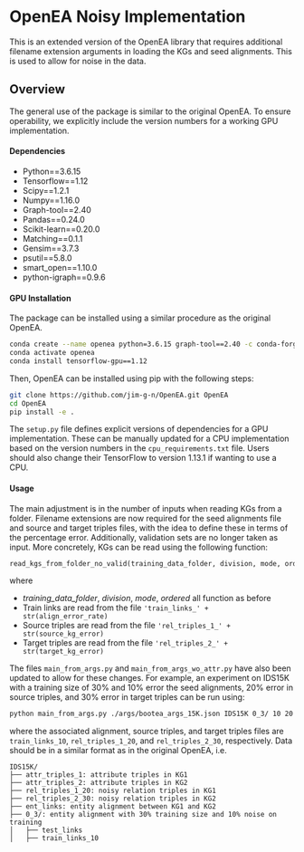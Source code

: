 # OpenEA Noisy Implementation

This is an extended version of the OpenEA library that requires additional filename extension arguments in loading the KGs and seed alignments. This is used to allow for noise in the data. 

## Overview

The general use of the package is similar to the original OpenEA. To ensure operability, we explicitly include the version numbers for a working GPU implementation. 

#### Dependencies
* Python==3.6.15
* Tensorflow==1.12
* Scipy==1.2.1 
* Numpy==1.16.0
* Graph-tool==2.40
* Pandas==0.24.0
* Scikit-learn==0.20.0
* Matching==0.1.1
* Gensim==3.7.3
* psutil==5.8.0
* smart_open==1.10.0
* python-igraph==0.9.6

#### GPU Installation
The package can be installed using a similar procedure as the original OpenEA.
```bash
conda create --name openea python=3.6.15 graph-tool==2.40 -c conda-forge
conda activate openea
conda install tensorflow-gpu==1.12
```

Then, OpenEA can be installed using pip with the following steps:

```bash
git clone https://github.com/jim-g-n/OpenEA.git OpenEA
cd OpenEA
pip install -e .
```
The `setup.py` file defines explicit versions of dependencies for a GPU implementation. These can be manually updated for a CPU implementation based on the version numbers in the `cpu_requirements.txt` file. Users should also change their TensorFlow to version 1.13.1 if wanting to use a CPU.

#### Usage
The main adjustment is in the number of inputs when reading KGs from a folder. Filename extensions are now required for the seed alignments file and source and target triples files, with the idea to define these in terms of the percentage error. Additionally, validation sets are no longer taken as input. More concretely, KGs can be read using the following function:

```python
read_kgs_from_folder_no_valid(training_data_folder, division, mode, ordered, align_error_rate, source_kg_error, target_kg_error, remove_unlinked=False)
```

where
 * _training_data_folder_, _division_, _mode_, _ordered_ all function as before
 * Train links are read from the file `'train_links_' + str(align_error_rate)`
 * Source triples are read from the file `'rel_triples_1_' + str(source_kg_error)`
 * Target triples are read from the file `'rel_triples_2_' + str(target_kg_error)`

The files `main_from_args.py` and `main_from_args_wo_attr.py` have also been updated to allow for these changes. For example, an experiment on IDS15K with a training size of 30% and 10% error the seed alignments, 20% error in source triples, and 30% error in target triples can be run using:

```bash
python main_from_args.py ./args/bootea_args_15K.json IDS15K 0_3/ 10 20 30
```

where the associated alignment, source triples, and target triples files are `train_links_10`, `rel_triples_1_20`, and `rel_triples_2_30`, respectively. Data should be in a similar format as in the original OpenEA, i.e.
```
IDS15K/
├── attr_triples_1: attribute triples in KG1
├── attr_triples_2: attribute triples in KG2
├── rel_triples_1_20: noisy relation triples in KG1
├── rel_triples_2_30: noisy relation triples in KG2
├── ent_links: entity alignment between KG1 and KG2
├── 0_3/: entity alignment with 30% training size and 10% noise on training
│   ├── test_links
│   ├── train_links_10
```
